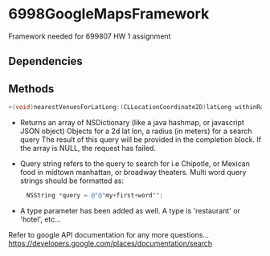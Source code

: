 6998GoogleMapsFramework
=======================

Framework needed for 699807 HW 1 assignment

## Dependencies
      

## Methods
```objective-c
+(void)nearestVenuesForLatLong:(CLLocationCoordinate2D)latLong withinRadius:(double)radius forQuery:(NSString *)query queryType:(NSString *)type googleMapsAPIKey:(NSString *)apiKey searchCompletion:(void (^)(NSMutableArray *results))completionHandler
```

- Returns an array of NSDictionary (like a java hashmap, or javascript JSON object) Objects for a 2d lat lon, a radius (in meters) for a search query
 The result of this query will be provided in the completion block. If the array is NULL, the request has failed.
 
 - Query string refers to the query to search for i.e Chipotle, or Mexican food in midtown manhattan, or broadway theaters. Multi word query strings should be formatted as:
 ```objective-c
      NSString *query = @"@"my+first+word"";
 ```
 - A type parameter has been added as well. A type is 'restaurant' or 'hotel', etc...    
 
 Refer to google API documentation for any more questions... https://developers.google.com/places/documentation/search
 

